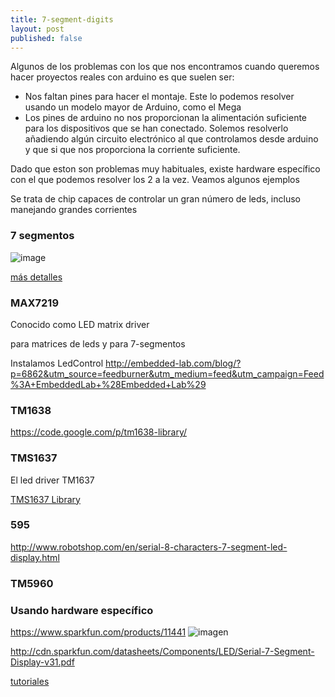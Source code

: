 ```yaml
---
title: 7-segment-digits
layout: post
published: false
---
```


Algunos de los problemas con los que nos encontramos cuando queremos hacer proyectos reales con arduino es que suelen ser:
* Nos faltan pines para hacer el montaje. Este lo podemos resolver usando un modelo mayor de Arduino, como el Mega
* Los pines de arduino no nos proporcionan la alimentación suficiente para los dispositivos que se han conectado. Solemos resolverlo añadiendo algún circuito electrónico al que controlamos desde arduino y que si que nos proporciona la corriente suficiente.

Dado que eston son problemas muy habituales, existe hardware específico con el que podemos resolver los 2 a la vez. Veamos algunos ejemplos


Se trata de chip capaces de controlar un gran número de leds, incluso manejando grandes corrientes

### 7 segmentos

![image](http://salvatorelab.es/wp-content/uploads/2013/11/scheme.png)

[más detalles](http://www.instructables.com/id/Arduino-4-digit-7-segment-display/)

### MAX7219 
Conocido como LED matrix driver

para matrices de leds y para 7-segmentos

Instalamos LedControl http://embedded-lab.com/blog/?p=6862&utm_source=feedburner&utm_medium=feed&utm_campaign=Feed%3A+EmbeddedLab+%28Embedded+Lab%29

### TM1638

https://code.google.com/p/tm1638-library/

### TMS1637

El led driver TM1637

[TMS1637 Library](https://github.com/avishorp/TM1637)

### 595

http://www.robotshop.com/en/serial-8-characters-7-segment-led-display.html

### TM5960

### Usando hardware específico

https://www.sparkfun.com/products/11441
![imagen](https://cdn.sparkfun.com//assets/parts/7/2/8/8/11441-01.jpeg)

http://cdn.sparkfun.com/datasheets/Components/LED/Serial-7-Segment-Display-v31.pdf

[tutoriales](https://learn.sparkfun.com/tutorials/using-the-serial-7-segment-display/introduction?_ga=1.195695532.1633812673.1445449179)